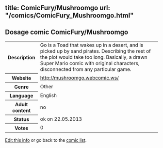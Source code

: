 title: ComicFury/Mushroomgo
url: "/comics/ComicFury_Mushroomgo.html"
---
Dosage comic ComicFury/Mushroomgo
-----------------------------------------

<p id="msg"></p>
<script type="text/javascript">
if (window.location.search === '?edit_info_mail=sent_ok') {
  var elem = document.getElementById("msg");
  elem.innerHTML = 'Edited information sucessfully sent for review, which is usually done daily. Thanks!';
  elem.className = 'ok';
}
</script>
<table class="comicinfo">
<tr>
<th>Description</th><td>Go is a Toad that wakes up in a desert, and is picked up by sand pirates. Describing the rest of the plot would take too long. Basically, a drawn Super Mario comic with original characters, disconnected from any particular game.</td>
</tr>
<tr>
<th>Website</th><td><a href="http://mushroomgo.webcomic.ws/">http://mushroomgo.webcomic.ws/</a></td>
</tr>
<tr>
<th>Genre</th><td>Other</td>
</tr>
<tr>
<th>Language</th><td>English</td>
</tr>
<tr>
<th>Adult content</th><td>no</td>
</tr>
<tr>
<th>Status</th><td>ok on 22.05.2013</td>
</tr>
<tr>
<th>Votes</th><td>0</td>
</tr>
</table>

[Edit this info](ComicFury_Mushroomgo_edit.html) or go back to the [comic list](../comic-index.html).
